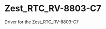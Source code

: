 # Zest_RTC_RV-8803-C7

Driver for the Zest_RTC_RV-8803-C7

<!-- Describe `Zest_RTC_RV-8803-C7` library here -->
